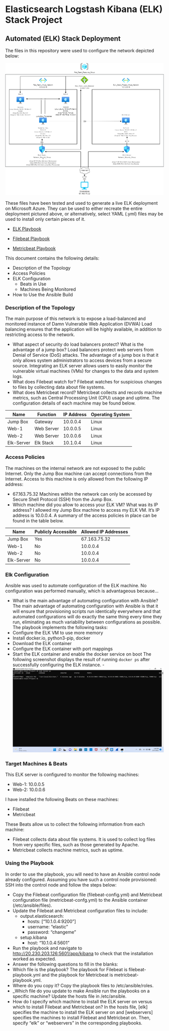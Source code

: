 # Elasticsearch Logstash Kibana (ELK) Stack Project
## Automated (ELK) Stack Deployment
The files in this repository were used to configure the network depicted below:

![Network Diagram](Diagrams/Project-1-Network-Diagram.png)

These files have been tested and used to generate a live ELK deployment on Microsoft Azure. They can be used to either recreate the entire deployment pictured above, or alternatively, select YAML (.yml) files may be used to install only certain pieces of it.

- [ELK Playbook](Ansible/install-elk.yml)

- [Filebeat Playbook](Ansible/filebeat-playbook.yml)
 
- [Metricbeat Playbook](/Ansible/metricbeat-playbook.yml)

This document contains the following details:
- Description of the Topology
- Access Policies
- ELK Configuration
  - Beats in Use
  - Machines Being Monitored
- How to Use the Ansible Build
### Description of the Topology
The main purpose of this network is to expose a load-balanced and monitored instance of Damn Vulnerable Web Application (DVWA)
Load balancing ensures that the application will be highly available, in addition to restricting access to the network.
- What aspect of security do load balancers protect? What is the advantage of a jump box? Load balancers protect web servers from Denial of Service (DoS) attacks. The advantage of a jump box is that it only allows system administrators to access devices from a secure source.
Integrating an ELK server allows users to easily monitor the vulnerable virtual machines (VMs) for changes to the data and system logs.
- What does Filebeat watch for? Filebeat watches for suspicious changes to files by collecting data about file systems.
- What does Metricbeat record? Metricbeat collects and records machine metrics, such as Central Processing Unit (CPU) usage and uptime.
The configuration details of each machine may be found below.

| Name       | Function   | IP Address | Operating System |
|------------|------------|------------|------------------|
| Jump Box   | Gateway    | 10.0.0.4   | Linux            |
| Web-1      | Web Server | 10.0.0.5   | Linux            |
| Web-2      | Web Server | 10.0.0.6   | Linux            |
| Elk-Server | Elk Stack  | 10.1.0.4   | Linux            |

### Access Policies
The machines on the internal network are not exposed to the public Internet. 
Only the Jump Box machine can accept connections from the Internet. Access to this machine is only allowed from the following IP address:
- 67.163.75.32
Machines within the network can only be accessed by Secure Shell Protocol (SSH) from the Jump Box.
- Which machine did you allow to access your ELK VM? What was its IP address? I allowed my Jump Box machine to access my ELK VM. It’s IP address is 10.0.0.4.
A summary of the access policies in place can be found in the table below.

| Name       | Publicly Accessible | Allowed IP Addresses |
|------------|---------------------|----------------------|
| Jump Box   | Yes                 | 67.163.75.32         |
| Web-1      | No                  | 10.0.0.4             |
| Web-2      | No                  | 10.0.0.4             |
| Elk-Server | No                  | 10.0.0.4             |

### Elk Configuration
Ansible was used to automate configuration of the ELK machine. No configuration was performed manually, which is advantageous because...
- What is the main advantage of automating configuration with Ansible? The main advantage of automating configuration with Ansible is that it will ensure that provisioning scripts run identically everywhere and that automated configurations will do exactly the same thing every time they run, eliminating as much variability between configurations as possible.
The playbook implements the following tasks:
- Configure the ELK VM to use more memory
- Install docker.io, python3-pip, docker
- Download the ELK container
- Configure the ELK container with port mappings
- Start the ELK container and enable the docker service on boot
The following screenshot displays the result of running `docker ps` after successfully configuring the ELK instance.
-![docker ps](Diagrams/docker_ps_output.png)
### Target Machines & Beats
This ELK server is configured to monitor the following machines:
- Web-1: 10.0.0.5
- Web-2: 10.0.0.6

I have installed the following Beats on these machines:
- Filebeat
- Metricbeat

These Beats allow us to collect the following information from each machine:

- Filebeat collects data about file systems. It is used to collect log files from very specific files, such as those generated by Apache.
- Metricbeat collects machine metrics, such as uptime.
### Using the Playbook
In order to use the playbook, you will need to have an Ansible control node already configured. Assuming you have such a control node provisioned: 
SSH into the control node and follow the steps below:
- Copy the Filebeat configuration file (filebeat-config.yml) and Metricbeat configuration file (metricbeat-confg.yml) to the Ansible container (/etc/ansible/files).
- Update the Filebeat and Metricbeat configuration files to include:
  - output.elasticsearch:
    - hosts: [“10.1.0.4:9200”]
    - username: “elastic”
    - password: “changeme”
  - setup.kibana
    - host: “10.1.0.4:5601” 
- Run the playbook and navigate to http://20.230.203.126:5601/app/kibana to check that the installation worked as expected.
- Answer the following questions to fill in the blanks:
- Which file is the playbook? The playbook for Filebeat is filebeat-playbook.yml and the playbook for Metricbeat is metricbeat-playbook.yml.
- Where do you copy it? Copy the playbook files to /etc/ansible/roles.
- _Which file do you update to make Ansible run the playbooks on a specific machine? Update the hosts file in /etc/ansible. 
- How do I specify which machine to install the ELK server on versus which to install Filebeat and Metricbeat on? In the hosts file, [elk] specifies the machine to install the ELK server on and [webservers] specifies the machines to install Filebeat and Metricbeat on. Then, specify “elk” or “webservers” in the corresponding playbooks. 

